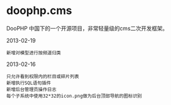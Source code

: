 doophp.cms
==========

DooPHP 中国下的一个开源项目，非常轻量级的cms二次开发框架。

2013-02-19

    新增对模型进行按频道归类

2013-02-16 
    
    只允许看到权限内的栏目或碎片列表
    新增执行SQL语句插件
    新增后台管理员操作日志
    每个子系统中使用32*32的icon.png做为后台顶部导航的图标识别
